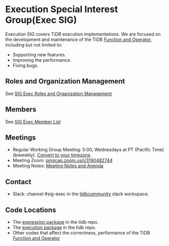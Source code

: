 # Execution Special Interest Group(Exec SIG)

Execution SIG covers TiDB execution implementations. We are focused on the development and maintenance of the TiDB [Function and Operator](https://pingcap.com/docs/dev/reference/sql/functions-and-operators/reference/), including but not limited to:

* Supporting new features.
* Improving the performance.
* Fixing bugs.

## Roles and Organization Management

See [SIG Exec Roles and Organization Management](roles-and-organization-management.md)

## Members

See [SIG Exec Member List](https://contributor.tidb.io/sig/execution)

## Meetings

* Regular Working Group Meeting: 5:00, Wednesdays at PT (Pacific Time) (biweekly). [Convert to your timezone](http://www.thetimezoneconverter.com/?t=5:00&tz=PT%20%28Pacific%20Time%29).
* Meeting Zoom: [pingcap.zoom.us/j/3190482744](https://pingcap.zoom.us/j/3190482744)
* Meeting Notes: [Meeting Notes and Agenda](https://docs.google.com/document/d/1bHZs-qj91jH0crUFgROQ0P076rosDQNm2CsUTvDr0zo/edit)

## Contact

* Slack: channel #sig-exec in the [tidbcommunity](https://pingcap.com/tidbslack) slack workspace.

## Code Locations

* The [expression package](https://github.com/pingcap/tidb/tree/master/expression) in the tidb repo.
* The [execution package](https://github.com/pingcap/tidb/tree/master/executor) in the tidb repo.
* Other codes that affect the correctness, performance of the TiDB [Function and Operator](https://pingcap.com/docs/dev/reference/sql/functions-and-operators/reference/)
